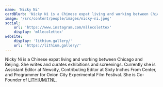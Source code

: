 ```yaml
---
name: 'Nicky Ni'
cardBlurb: 'Nicky Ni is a Chinese expat living and working between Chicago and Beijing. She writes and curates exhibitions and screenings. Currently she is Assistant Editor at Newcity, Contributing Editor at Sixty Inches From Center, and Programmer for Onion City Experimental Film Festival. She is Co-Founder of [LITHIUM/TNL.'
image: '/src/content/people/images/nicky-ni.jpeg'
social:
    url: 'https://www.instagram.com/mllecolettex'
    display: 'mllecolettex'
website:
    display: 'lithium.gallery/'
    url: 'https://lithium.gallery/'
---
```


Nicky Ni is a Chinese expat living and working between Chicago and Beijing. She writes and curates exhibitions and screenings. Currently she is Assistant Editor at Newcity, Contributing Editor at Sixty Inches From Center, and Programmer for Onion City Experimental Film Festival. She is Co-Founder of [LITHIUM/TNL](https://lithium.gallery/).
